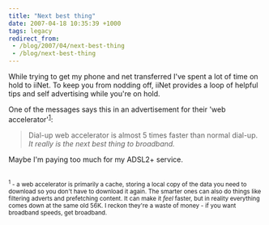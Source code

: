 ```yaml
---
title: "Next best thing"
date: 2007-04-18 10:35:39 +1000
tags: legacy
redirect_from:
 - /blog/2007/04/next-best-thing
 - /blog/next-best-thing
---
```


While trying to get my phone and net transferred I've spent a lot of time on hold to iiNet. To keep you from nodding off, iiNet provides a loop of helpful tips and self advertising while you're on hold.

One of the messages says this in an advertisement for their 'web accelerator'<sup><a href="#iinet_1">1</a></sup>:
<blockquote>
Dial-up web accelerator is almost 5 times faster than normal dial-up. <i>It really is the next best thing to broadband.</i>
</blockquote>

Maybe I'm paying too much for my ADSL2+ service.

<br/>
<small><sup><a name="iinet_1">1</a></sup> - a web accelerator is primarily a cache, storing a local copy of the data you need to download so you don't have to download it again. The smarter ones can also do things like filtering adverts and prefetching content. It can make it <i>feel</i> faster, but in reality everything comes down at the same old 56K. I reckon they're a waste of money - if you want broadband speeds, get broadband.</small><!--break-->

